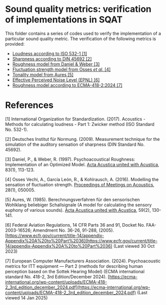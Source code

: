 # Sound quality metrics: verification of implementations in SQAT
This folder contains a series of codes used to verify the implementation of a particular sound quality metric. The verification of the following metrics is provided:

- [Loudness according to ISO 532-1 [1]](Loudness_ISO532_1)
- [Sharpness according to DIN 45692 [2]](Sharpness_DIN45692)
- [Roughness model from Daniel & Weber [3]](Roughness_Daniel1997)
- [Fluctuation strength model from Osses *et al.* [4]](FluctuationStrength_Osses2016)
- [Tonality model from Aures [5]](Tonality_Aures1985) 
- [Effective Perceived Noise Level (EPNL) [6]](EPNL_FAR_Part36) 
- [Roughness model according to ECMA-418-2:2024 [7]](Roughness_ECMA418_2) 

# References
[1] International Organization for Standardization. (2017). Acoustics - Methods for calculating loudness - Part 1: Zwicker method (ISO Standard No. 532-1).

[2] Deutsches Institut für Normung. (2009). Measurement technique for the simulation of the auditory sensation of sharpness (DIN Standard No. 45692).

[3] Daniel, P., & Weber, R. (1997). Psychoacoustical Roughness: Implementation of an Optimized Model. [Acta Acustica united with Acustica](https://www.ingentaconnect.com/content/dav/aaua/1997/00000083/00000001/art00020), 83(1), 113-123.

[4] Osses Vechi, A., García León, R., & Kohlrausch, A. (2016). Modelling the sensation of fluctuation strength. [Proceedings of Meetings on Acoustics](https://doi.org/10.1121/2.0000410), 28(1), 050005. 

[5] Aures, W. (1985). Berechnungsverfahren für den sensorischen Wohlklang beliebiger Schallsignale (A model for calculating the sensory euphony of various sounds). [Acta Acustica united with Acustica](https://www.ingentaconnect.com/content/dav/aaua/1985/00000059/00000002/art00008), 59(2), 130-141.

[6] Federal Aviation Regulations, 14 CFR Parts 36 and 91, Docket No. FAA-2003-16526; Amendment No. 36-26, 91-288, (2005). [https://www.ecfr.gov/current/title-14/appendix-Appendix%20A%20to%20Part%2036](https://www.ecfr.gov/current/title-14/appendix-Appendix%20A%20to%20Part%2036) (Last viewed 30 Oct 2023)

[7] European Computer Manufacturers Association. (2024). Psychoacoustic metrics for ITT equipment — Part 2 (methods for describing human perception based on the Sottek Hearing Model) (ECMA international standard No. 418-2, 3rd Edition/December 2024). [https://ecma-international.org/wp-content/uploads/ECMA-418-2_3rd_edition_december_2024.pdf](https://ecma-international.org/wp-content/uploads/ECMA-418-2_3rd_edition_december_2024.pdf) (Last viewed 14 Jan 2025)
